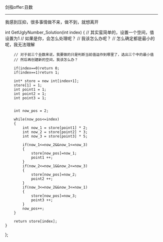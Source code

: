剑指offer:丑数

---
我感到压抑，很多事情做不来，做不到，就想离开

 int GetUglyNumber_Solution(int index) {
        // 其实蛮简单的，设置一个空间，值设置为1
        // 如果是你，会怎么处理呢？
        // 我该怎么办呢？
        // 怎么确定都是最小的呢，我无法理解
        
        // 对于前三个丑数来说，我要做的只是判断当前值运作到哪里了，选出三个中的最小值
        // 然后再创建新的空间，我该怎么办？
        
        if(index==0)return 0;
        if(index==1)return 1;
        
        int* store = new int[index+1];
        store[1] = 1;
        int point1 = 1;
        int point2 = 1;
        int point3 = 1;
        

        int now_pos = 2;
        
        while(now_pos<=index)
        {
            int now_1 = store[point1] * 2;
            int now_2 = store[point2] * 3;
            int now_3 = store[point3] * 5;

            if(now_1<=now_2&&now_1<=now_3)
            {
                store[now_pos]=now_1;
                point1 ++;
            }
            if(now_2<=now_1&&now_2<=now_3)
            {
                store[now_pos]=now_2;
                point2 ++;
            }
            if(now_3<=now_2&&now_3<=now_1)
            {
                store[now_pos]=now_3;
                point3 ++;
            }
            now_pos++;
        }

        return store[index];
    }
};


